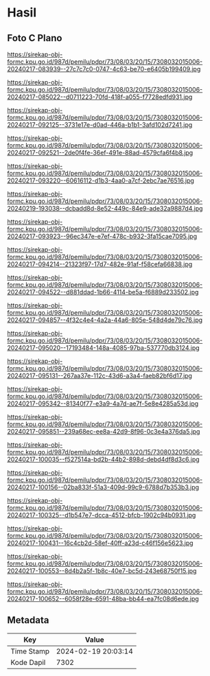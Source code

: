 # Hasil

## Foto C Plano

https://sirekap-obj-formc.kpu.go.id/987d/pemilu/pdpr/73/08/03/20/15/7308032015006-20240217-083939--27c7c7c0-0747-4c63-be70-e6405b199409.jpg

https://sirekap-obj-formc.kpu.go.id/987d/pemilu/pdpr/73/08/03/20/15/7308032015006-20240217-085022--d0711223-70fd-418f-a055-f7728edfd931.jpg

https://sirekap-obj-formc.kpu.go.id/987d/pemilu/pdpr/73/08/03/20/15/7308032015006-20240217-092125--3731e17e-d0ad-446a-b1b1-3afd102d7241.jpg

https://sirekap-obj-formc.kpu.go.id/987d/pemilu/pdpr/73/08/03/20/15/7308032015006-20240217-092521--2de0f4fe-36ef-491e-88ad-4579cfa6f4b8.jpg

https://sirekap-obj-formc.kpu.go.id/987d/pemilu/pdpr/73/08/03/20/15/7308032015006-20240217-093220--60616112-d1b3-4aa0-a7cf-2ebc7ae76516.jpg

https://sirekap-obj-formc.kpu.go.id/987d/pemilu/pdpr/73/08/03/20/15/7308032015006-20240219-193038--dcbadd8d-8e52-449c-84e9-ade32a9887d4.jpg

https://sirekap-obj-formc.kpu.go.id/987d/pemilu/pdpr/73/08/03/20/15/7308032015006-20240217-093923--96ec347e-e7ef-478c-b932-3fa15cae7095.jpg

https://sirekap-obj-formc.kpu.go.id/987d/pemilu/pdpr/73/08/03/20/15/7308032015006-20240217-094214--21323f97-17d7-482e-91af-f58cefa66838.jpg

https://sirekap-obj-formc.kpu.go.id/987d/pemilu/pdpr/73/08/03/20/15/7308032015006-20240217-094522--d881ddad-1b66-4114-be5a-f6889d233502.jpg

https://sirekap-obj-formc.kpu.go.id/987d/pemilu/pdpr/73/08/03/20/15/7308032015006-20240217-094857--4f32c4e4-4a2a-44a6-805e-548d4de79c76.jpg

https://sirekap-obj-formc.kpu.go.id/987d/pemilu/pdpr/73/08/03/20/15/7308032015006-20240217-095020--17193484-148a-4085-97ba-537770db3124.jpg

https://sirekap-obj-formc.kpu.go.id/987d/pemilu/pdpr/73/08/03/20/15/7308032015006-20240217-095131--267aa37e-112c-43d6-a3a4-faeb82bf6d17.jpg

https://sirekap-obj-formc.kpu.go.id/987d/pemilu/pdpr/73/08/03/20/15/7308032015006-20240217-095342--81340f77-e3a9-4a7d-ae7f-5e8e4285a53d.jpg

https://sirekap-obj-formc.kpu.go.id/987d/pemilu/pdpr/73/08/03/20/15/7308032015006-20240217-095851--239a68ec-ee8a-42d9-8f96-0c3e4a376da5.jpg

https://sirekap-obj-formc.kpu.go.id/987d/pemilu/pdpr/73/08/03/20/15/7308032015006-20240217-100035--f527514a-bd2b-44b2-898d-debd4df8d3c6.jpg

https://sirekap-obj-formc.kpu.go.id/987d/pemilu/pdpr/73/08/03/20/15/7308032015006-20240217-100156--02ba833f-51a3-409d-99c9-6788d7b353b3.jpg

https://sirekap-obj-formc.kpu.go.id/987d/pemilu/pdpr/73/08/03/20/15/7308032015006-20240217-100325--d1b547e7-dcca-4512-bfcb-1902c94b0931.jpg

https://sirekap-obj-formc.kpu.go.id/987d/pemilu/pdpr/73/08/03/20/15/7308032015006-20240217-100431--16c4cb2d-58ef-40ff-a23d-c46f156e5623.jpg

https://sirekap-obj-formc.kpu.go.id/987d/pemilu/pdpr/73/08/03/20/15/7308032015006-20240217-100553--8d4b2a5f-1b8c-40e7-bc5d-243e68750f15.jpg

https://sirekap-obj-formc.kpu.go.id/987d/pemilu/pdpr/73/08/03/20/15/7308032015006-20240217-100652--6058f28e-6591-48ba-bb44-ea7fc08d6ede.jpg


## Metadata

| Key        | Value               |
| ---------- | ------------------- |
| Time Stamp | 2024-02-19 20:03:14 |
| Kode Dapil | 7302                |



